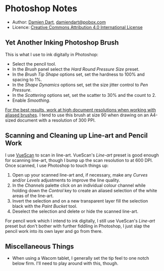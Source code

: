 Photoshop Notes
===============

  - Author: [Damien Dart][1], <damiendart@pobox.com>
  - Licence: [Creative Commons Attribution 4.0 International License][2]

[1]: <http://www.robotinaponcho.net/>
[2]: <http://creativecommons.org/licenses/by/4.0/>


Yet Another Inking Photoshop Brush
----------------------------------

This is what I use to ink digitally in Photoshop:

  - Select the pencil tool.
  - In the _Brush_ panel select the _Hard Round Pressure Size_ preset.
  - In the _Brush Tip Shape_ options set, set the hardness to 100% and
    spacing to 1%.
  - In the _Shape Dynamics_ options set, set the size jitter control to
    _Pen Pressure_.
  - In the _Scattering_ options set, set the scatter to 30% and the
    count to 2.
  - Enable _Smoothing_.

[For the best results, work at high document resolutions when working
with aliased brushes][3]. I tend to use this brush at size 90 when
drawing on an A4-sized document with a resolution of 300 PPI.

[3]: <http://fox-orian.tumblr.com/post/31595044234>


Scanning and Cleaning up Line-art and Pencil Work
-------------------------------------------------

I use [VueScan][4] to scan in line-art. VueScan's _Line-art_ preset is
good enough for scanning line-art, though I bump up the scan resolution
to at 600 DPI. Once scanned, I use Photoshop to touch things up:

[4]: <http://www.hamrick.com/>

  1. Open up your scanned line-art and, if necessary, make any
     _Curves_ and/or _Levels_ adjustments to improve the line quality.
  2. In the _Channels_ palette click on an individual colour channel
     while holding down the _Control_ key to create an aliased selection
     of the white areas of the line-art.
  3. Invert the selection and on a new transparent layer fill the
     selection black with the _Paint Bucket_ tool.
  4. Deselect the selection and delete or hide the scanned line-art.

For pencil work which I intend to ink digitally, I still use VueScan's
_Line-art_ preset but don't bother with further fiddling in Photoshop, I
just slap the pencil work into its own layer and go from there.


Miscellaneous Things
--------------------

  - When using a Wacom tablet, I generally set the tip feel to one notch
    below firm. I'll need to play around with this, though.
